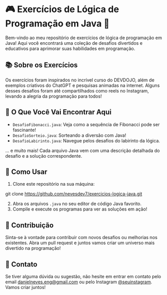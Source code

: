 # 🎮 Exercícios de Lógica de Programação em Java 🚀

Bem-vindo ao meu repositório de exercícios de lógica de programação em Java! Aqui você encontrará uma coleção de desafios divertidos e educativos para aprimorar suas habilidades em programação.

## 📚 Sobre os Exercícios

Os exercícios foram inspirados no incrível curso do DEVDOJO, além de exemplos criativos do ChatGPT e pesquisas animadas na internet. Alguns desses desafios foram até compartilhados como reels no Instagram, levando a alegria da programação para todos!

## 🎯 O Que Você Vai Encontrar Aqui

- `DesafioFibonacci.java`: Veja como a sequência de Fibonacci pode ser fascinante!
- `DesafioSorteio.java`: Sorteando a diversão com Java!
- `DesafioLabirinto.java`: Navegue pelos desafios do labirinto da lógica.

... e muito mais! Cada arquivo Java vem com uma descrição detalhada do desafio e a solução correspondente.

## 🚀 Como Usar

1. Clone este repositório na sua máquina:


git clone https://github.com/nevesdev7/exercicios-logica-java.git



2. Abra os arquivos `.java` no seu editor de código Java favorito.
3. Compile e execute os programas para ver as soluções em ação!

## 🎁 Contribuição

Sinta-se à vontade para contribuir com novos desafios ou melhorias nos existentes. Abra um pull request e juntos vamos criar um universo mais divertido na programação!

## 📱 Contato

Se tiver alguma dúvida ou sugestão, não hesite em entrar em contato pelo email [danielneves.eng@gmail.com](mailto:danielneves.eng@gmail.com) ou pelo Instagram [@seuinstagram](https://instagram.com/nevesdev7). Vamos criar juntos!

